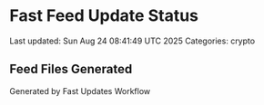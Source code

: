 # Fast Feed Update Status
Last updated: Sun Aug 24 08:41:49 UTC 2025
Categories: crypto

## Feed Files Generated

Generated by Fast Updates Workflow
